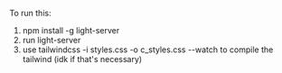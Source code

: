 To run this:
1. npm install -g light-server
2. run light-server
3. use tailwindcss -i styles.css -o c_styles.css --watch to compile the tailwind (idk if that's necessary)
